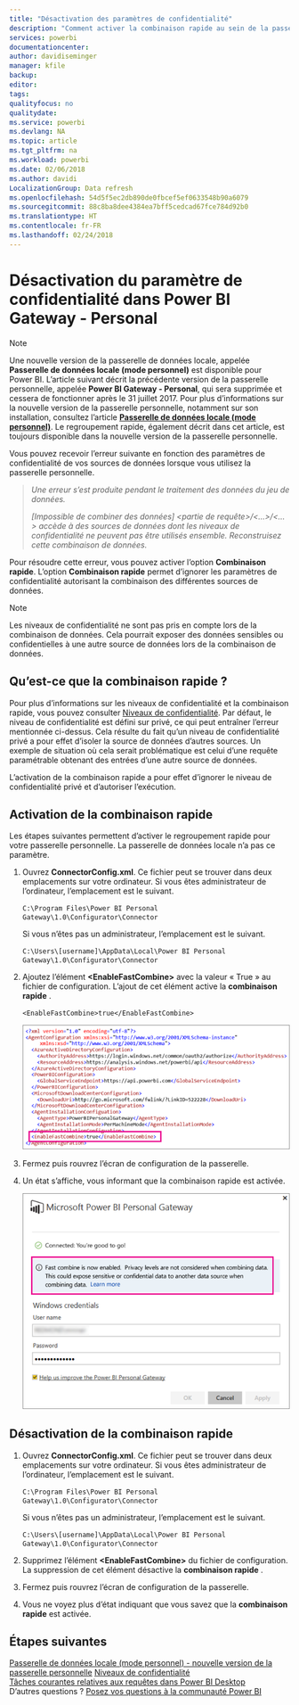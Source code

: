 ```yaml
---
title: "Désactivation des paramètres de confidentialité"
description: "Comment activer la combinaison rapide au sein de la passerelle personnelle pour désactiver les paramètres de confidentialité pour l’actualisation."
services: powerbi
documentationcenter: 
author: davidiseminger
manager: kfile
backup: 
editor: 
tags: 
qualityfocus: no
qualitydate: 
ms.service: powerbi
ms.devlang: NA
ms.topic: article
ms.tgt_pltfrm: na
ms.workload: powerbi
ms.date: 02/06/2018
ms.author: davidi
LocalizationGroup: Data refresh
ms.openlocfilehash: 54d5f5ec2db890de0fbcef5ef0633548b90a6079
ms.sourcegitcommit: 88c8ba8dee4384ea7bff5cedcad67fce784d92b0
ms.translationtype: HT
ms.contentlocale: fr-FR
ms.lasthandoff: 02/24/2018
---
```

# <a name="disable-privacy-setting-in-power-bi-gateway---personal"></a>Désactivation du paramètre de confidentialité dans Power BI Gateway - Personal
> [!NOTE]
> Une nouvelle version de la passerelle de données locale, appelée **Passerelle de données locale (mode personnel)** est disponible pour Power BI. L’article suivant décrit la précédente version de la passerelle personnelle, appelée **Power BI Gateway - Personal**, qui sera supprimée et cessera de fonctionner après le 31 juillet 2017. Pour plus d’informations sur la nouvelle version de la passerelle personnelle, notamment sur son installation, consultez l’article [**Passerelle de données locale (mode personnel)**](service-gateway-personal-mode.md). Le regroupement rapide, également décrit dans cet article, est toujours disponible dans la nouvelle version de la passerelle personnelle.
> 
> 

Vous pouvez recevoir l’erreur suivante en fonction des paramètres de confidentialité de vos sources de données lorsque vous utilisez la passerelle personnelle.

> *Une erreur s’est produite pendant le traitement des données du jeu de données.*
> 
> *[Impossible de combiner des données] &lt;partie de requête&gt;/&lt;…&gt;/&lt;…&gt; accède à des sources de données dont les niveaux de confidentialité ne peuvent pas être utilisés ensemble. Reconstruisez cette combinaison de données.*
> 
> 

Pour résoudre cette erreur, vous pouvez activer l’option **Combinaison rapide**. L’option **Combinaison rapide** permet d’ignorer les paramètres de confidentialité autorisant la combinaison des différentes sources de données.

> [!NOTE]
> Les niveaux de confidentialité ne sont pas pris en compte lors de la combinaison de données. Cela pourrait exposer des données sensibles ou confidentielles à une autre source de données lors de la combinaison de données.
> 
> 

## <a name="what-is-fast-combine"></a>Qu’est-ce que la combinaison rapide ?
Pour plus d’informations sur les niveaux de confidentialité et la combinaison rapide, vous pouvez consulter [Niveaux de confidentialité](https://support.office.com/article/Privacy-levels-Power-Query-CC3EDE4D-359E-4B28-BC72-9BEE7900B540). Par défaut, le niveau de confidentialité est défini sur privé, ce qui peut entraîner l’erreur mentionnée ci-dessus. Cela résulte du fait qu’un niveau de confidentialité privé a pour effet d’isoler la source de données d’autres sources. Un exemple de situation où cela serait problématique est celui d’une requête paramétrable obtenant des entrées d’une autre source de données.

L’activation de la combinaison rapide a pour effet d’ignorer le niveau de confidentialité privé et d’autoriser l’exécution.

## <a name="turn-on-fast-combine"></a>Activation de la combinaison rapide
Les étapes suivantes permettent d’activer le regroupement rapide pour votre passerelle personnelle. La passerelle de données locale n’a pas ce paramètre.

1. Ouvrez **ConnectorConfig.xml**.  Ce fichier peut se trouver dans deux emplacements sur votre ordinateur.  Si vous êtes administrateur de l’ordinateur, l’emplacement est le suivant.
   
    <pre><code>C:\Program Files\Power BI Personal Gateway\1.0\Configurator\Connector</code></pre>
   
    Si vous n’êtes pas un administrateur, l’emplacement est le suivant.
   
    <pre><code>C:\Users\[username]\AppData\Local\Power BI Personal Gateway\1.0\Configurator\Connector</code></pre>
    
2. Ajoutez l’élément **&lt;EnableFastCombine&gt;** avec la valeur « True » au fichier de configuration. L’ajout de cet élément active la **combinaison rapide** .
   
   <pre><code>&lt;EnableFastCombine&gt;true&lt;/EnableFastCombine&gt;</code></pre>
   
   ![](media/refresh-enable-fast-combine/configfile.png)
3. Fermez puis rouvrez l’écran de configuration de la passerelle.
4. Un état s’affiche, vous informant que la combinaison rapide est activée.
   
   ![](media/refresh-enable-fast-combine/fastcombineenabled.png)

## <a name="turn-off-fast-combine"></a>Désactivation de la combinaison rapide
1. Ouvrez **ConnectorConfig.xml**.  Ce fichier peut se trouver dans deux emplacements sur votre ordinateur.  Si vous êtes administrateur de l’ordinateur, l’emplacement est le suivant.
   
    <pre><code>C:\Program Files\Power BI Personal Gateway\1.0\Configurator\Connector</code></pre>
   
    Si vous n’êtes pas un administrateur, l’emplacement est le suivant.
   
    <pre><code>C:\Users\[username]\AppData\Local\Power BI Personal Gateway\1.0\Configurator\Connector</code></pre>

2. Supprimez l’élément **&lt;EnableFastCombine&gt;** du fichier de configuration. La suppression de cet élément désactive la **combinaison rapide** .
3. Fermez puis rouvrez l’écran de configuration de la passerelle.
4. Vous ne voyez plus d’état indiquant que vous savez que la **combinaison rapide** est activée.

## <a name="next-steps"></a>Étapes suivantes
[Passerelle de données locale (mode personnel) - nouvelle version de la passerelle personnelle](service-gateway-personal-mode.md)
[Niveaux de confidentialité](https://support.office.com/article/Privacy-levels-Power-Query-CC3EDE4D-359E-4B28-BC72-9BEE7900B540)  
[Tâches courantes relatives aux requêtes dans Power BI Desktop](desktop-common-query-tasks.md)  
D’autres questions ? [Posez vos questions à la communauté Power BI](http://community.powerbi.com/)


